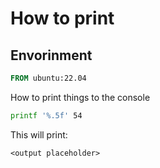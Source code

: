 # How to print

## Envorinment

```dockerfile
FROM ubuntu:22.04
```

How to print things to the console

```bash
printf '%.5f' 54
```

This will print:
```
<output placeholder>
```